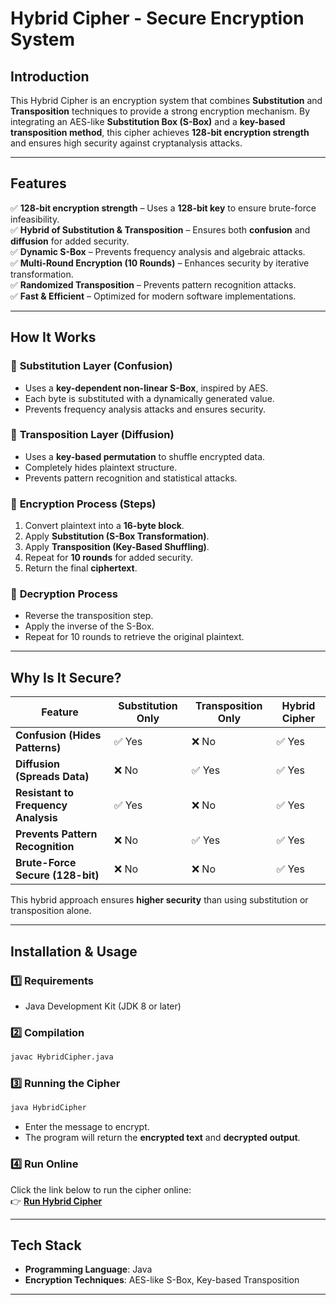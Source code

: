 # Hybrid Cipher - Secure Encryption System

## Introduction
This Hybrid Cipher is an encryption system that combines **Substitution** and **Transposition** techniques to provide a strong encryption mechanism. By integrating an AES-like **Substitution Box (S-Box)** and a **key-based transposition method**, this cipher achieves **128-bit encryption strength** and ensures high security against cryptanalysis attacks.

---

## Features
✅ **128-bit encryption strength** – Uses a **128-bit key** to ensure brute-force infeasibility.  
✅ **Hybrid of Substitution & Transposition** – Ensures both **confusion** and **diffusion** for added security.  
✅ **Dynamic S-Box** – Prevents frequency analysis and algebraic attacks.  
✅ **Multi-Round Encryption (10 Rounds)** – Enhances security by iterative transformation.  
✅ **Randomized Transposition** – Prevents pattern recognition attacks.  
✅ **Fast & Efficient** – Optimized for modern software implementations.  

---

## How It Works
### 🔹 **Substitution Layer (Confusion)**
- Uses a **key-dependent non-linear S-Box**, inspired by AES.
- Each byte is substituted with a dynamically generated value.
- Prevents frequency analysis attacks and ensures security.

### 🔹 **Transposition Layer (Diffusion)**
- Uses a **key-based permutation** to shuffle encrypted data.
- Completely hides plaintext structure.
- Prevents pattern recognition and statistical attacks.

### 🔹 **Encryption Process (Steps)**
1. Convert plaintext into a **16-byte block**.
2. Apply **Substitution (S-Box Transformation)**.
3. Apply **Transposition (Key-Based Shuffling)**.
4. Repeat for **10 rounds** for added security.
5. Return the final **ciphertext**.

### 🔹 **Decryption Process**
- Reverse the transposition step.
- Apply the inverse of the S-Box.
- Repeat for 10 rounds to retrieve the original plaintext.

---

## Why Is It Secure?
| Feature | **Substitution Only** | **Transposition Only** | **Hybrid Cipher** |
|---------|----------------------|----------------------|------------------|
| **Confusion (Hides Patterns)** | ✅ Yes | ❌ No | ✅ Yes |
| **Diffusion (Spreads Data)** | ❌ No | ✅ Yes | ✅ Yes |
| **Resistant to Frequency Analysis** | ✅ Yes | ❌ No | ✅ Yes |
| **Prevents Pattern Recognition** | ❌ No | ✅ Yes | ✅ Yes |
| **Brute-Force Secure (128-bit)** | ❌ No | ❌ No | ✅ Yes |

This hybrid approach ensures **higher security** than using substitution or transposition alone.

---

## Installation & Usage
### **1️⃣ Requirements**
- Java Development Kit (JDK 8 or later)

### **2️⃣ Compilation**
```sh
javac HybridCipher.java
```

### **3️⃣ Running the Cipher**
```sh
java HybridCipher
```
- Enter the message to encrypt.
- The program will return the **encrypted text** and **decrypted output**.

### **4️⃣ Run Online**
Click the link below to run the cipher online:  
👉 **[Run Hybrid Cipher](https://onlinegdb.com/fRHss0yui)**

---

## Tech Stack
- **Programming Language**: Java
- **Encryption Techniques**: AES-like S-Box, Key-based Transposition

---



